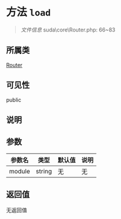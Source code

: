 # 方法 `load`

> *文件信息* suda\core\Router.php: 66~83

## 所属类 

[Router](../Router.md)

## 可见性

 public 

## 说明



## 参数


| 参数名 | 类型 | 默认值 | 说明 |
|--------|-----|-------|-------|
| module |  string | 无 | 无 |



## 返回值

无返回值
